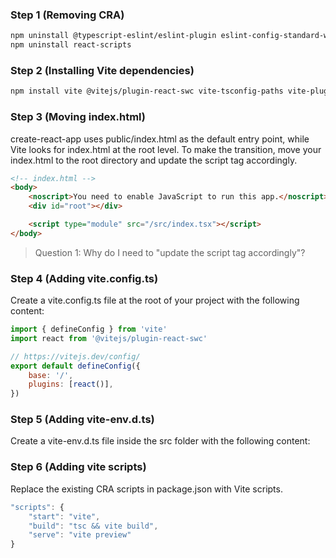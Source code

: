 ### Step 1 (Removing CRA)

```sh
npm uninstall @typescript-eslint/eslint-plugin eslint-config-standard-with-typescript
npm uninstall react-scripts
```

### Step 2 (Installing Vite dependencies)

```sh
npm install vite @vitejs/plugin-react-swc vite-tsconfig-paths vite-plugin-svgr
```

### Step 3 (Moving index.html)

create-react-app uses public/index.html as the default entry point, while Vite looks for index.html at the root level. To make the transition, move your index.html to the root directory and update the script tag accordingly.

```html
<!-- index.html -->
<body>
    <noscript>You need to enable JavaScript to run this app.</noscript>
    <div id="root"></div>

    <script type="module" src="/src/index.tsx"></script>
</body>
```

> Question 1: Why do I need to "update the script tag accordingly"?

### Step 4 (Adding vite.config.ts)

Create a vite.config.ts file at the root of your project with the following content:

```js
import { defineConfig } from 'vite'
import react from '@vitejs/plugin-react-swc'

// https://vitejs.dev/config/
export default defineConfig({
    base: '/',
    plugins: [react()],
})
```

### Step 5 (Adding vite-env.d.ts)

Create a vite-env.d.ts file inside the src folder with the following content:

### Step 6 (Adding vite scripts)

Replace the existing CRA scripts in package.json with Vite scripts.

```js
"scripts": {
    "start": "vite",
    "build": "tsc && vite build",
    "serve": "vite preview"
}
```
